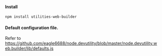 #### Install
``` bash
npm install utilities-web-builder
```

#### Default configuration file. 
Refer to https://github.com/eagle6688/node.devutility/blob/master/node.devutility.web.builder/lib/defaults.js